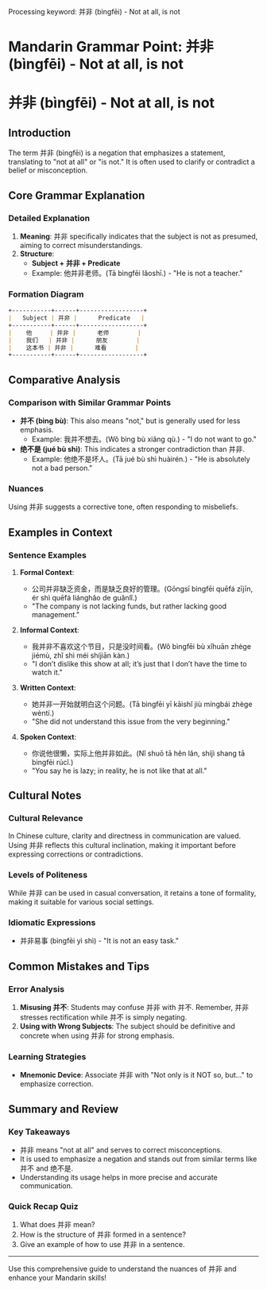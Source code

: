 Processing keyword: 并非 (bìngfēi) - Not at all, is not
# Mandarin Grammar Point: 并非 (bìngfēi) - Not at all, is not
# 并非 (bìngfēi) - Not at all, is not
## Introduction
The term 并非 (bìngfēi) is a negation that emphasizes a statement, translating to "not at all" or "is not." It is often used to clarify or contradict a belief or misconception.
## Core Grammar Explanation
### Detailed Explanation
1. **Meaning**: 并非 specifically indicates that the subject is not as presumed, aiming to correct misunderstandings. 
2. **Structure**: 
   - **Subject + 并非 + Predicate** 
   - Example: 他并非老师。(Tā bìngfēi lǎoshī.) - "He is not a teacher."
### Formation Diagram
```markdown
+-----------+------+------------------+
|   Subject | 并非 |      Predicate   |
+-----------+------+------------------+
|    他     | 并非 |      老师        |
|    我们   | 并非 |      朋友        |
|    这本书 | 并非 |      难看        |
+-----------+------+------------------+
```
## Comparative Analysis
### Comparison with Similar Grammar Points
- **并不 (bìng bù)**: This also means "not," but is generally used for less emphasis.
  - Example: 我并不想去。(Wǒ bìng bù xiǎng qù.) - "I do not want to go."
- **绝不是 (jué bù shì)**: This indicates a stronger contradiction than 并非.
  - Example: 他绝不是坏人。(Tā jué bù shì huàirén.) - "He is absolutely not a bad person."
### Nuances
Using 并非 suggests a corrective tone, often responding to misbeliefs.
## Examples in Context
### Sentence Examples
1. **Formal Context**: 
   - 公司并非缺乏资金，而是缺乏良好的管理。(Gōngsī bìngfēi quēfá zījīn, ér shì quēfá liánghǎo de guǎnlǐ.)
   - "The company is not lacking funds, but rather lacking good management."
  
2. **Informal Context**: 
   - 我并非不喜欢这个节目，只是没时间看。(Wǒ bìngfēi bù xǐhuān zhège jiémù, zhǐ shì méi shíjiān kàn.)
   - "I don’t dislike this show at all; it’s just that I don’t have the time to watch it."
3. **Written Context**: 
   - 她并非一开始就明白这个问题。(Tā bìngfēi yī kāishǐ jiù míngbái zhège wèntí.)
   - "She did not understand this issue from the very beginning."
4. **Spoken Context**: 
   - 你说他很懒，实际上他并非如此。(Nǐ shuō tā hěn lǎn, shíjì shang tā bìngfēi rúcǐ.)
   - "You say he is lazy; in reality, he is not like that at all."
## Cultural Notes
### Cultural Relevance
In Chinese culture, clarity and directness in communication are valued. Using 并非 reflects this cultural inclination, making it important before expressing corrections or contradictions.
### Levels of Politeness
While 并非 can be used in casual conversation, it retains a tone of formality, making it suitable for various social settings.
### Idiomatic Expressions
- 并非易事 (bìngfēi yì shì) - "It is not an easy task."
  
## Common Mistakes and Tips
### Error Analysis
1. **Misusing 并不**: Students may confuse 并非 with 并不. Remember, 并非 stresses rectification while 并不 is simply negating.
2. **Using with Wrong Subjects**: The subject should be definitive and concrete when using 并非 for strong emphasis.
### Learning Strategies
- **Mnemonic Device**: Associate 并非 with "Not only is it NOT so, but..." to emphasize correction.
  
## Summary and Review
### Key Takeaways
- 并非 means "not at all" and serves to correct misconceptions.
- It is used to emphasize a negation and stands out from similar terms like 并不 and 绝不是.
- Understanding its usage helps in more precise and accurate communication.
### Quick Recap Quiz
1. What does 并非 mean?
2. How is the structure of 并非 formed in a sentence?
3. Give an example of how to use 并非 in a sentence.
---
Use this comprehensive guide to understand the nuances of 并非 and enhance your Mandarin skills!
